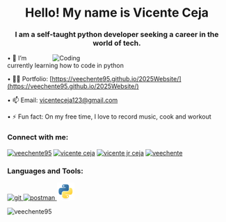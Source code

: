 <h1 align="center">Hello! My name is Vicente Ceja</h1>
<h3 align="center">I am a self-taught python developer seeking a career in the world of tech.</h3>
<img align="right" alt="Coding" width="400" src="https://miro.medium.com/max/1400/1*zlmwtg3fog11YXcU_rvfWA.gif">

• 🌱 I’m currently learning how to code in python

• 👨‍💻 Portfolio: [https://veechente95.github.io/2025Website/](https://veechente95.github.io/2025Website/)

• 📫 Email: vicenteceja123@gmail.com

• ⚡ Fun fact: On my free time, I love to record music, cook and workout

<h3 align="left">Connect with me:</h3>
<p align="left">
<a href="https://twitter.com/veechente95" target="blank"><img align="center" src="https://raw.githubusercontent.com/rahuldkjain/github-profile-readme-generator/master/src/images/icons/Social/twitter.svg" alt="veechente95" height="30" width="40" /></a>
<a href="https://linkedin.com/in/vicente ceja" target="blank"><img align="center" src="https://raw.githubusercontent.com/rahuldkjain/github-profile-readme-generator/master/src/images/icons/Social/linked-in-alt.svg" alt="vicente ceja" height="30" width="40" /></a>
<a href="https://fb.com/vicente jr ceja" target="blank"><img align="center" src="https://raw.githubusercontent.com/rahuldkjain/github-profile-readme-generator/master/src/images/icons/Social/facebook.svg" alt="vicente jr ceja" height="30" width="40" /></a>
<a href="https://instagram.com/veechente" target="blank"><img align="center" src="https://raw.githubusercontent.com/rahuldkjain/github-profile-readme-generator/master/src/images/icons/Social/instagram.svg" alt="veechente" height="30" width="40" /></a>
</p>

<h3 align="left">Languages and Tools:</h3>
<p align="left"> <a href="https://git-scm.com/" target="_blank" rel="noreferrer"> <img src="https://www.vectorlogo.zone/logos/git-scm/git-scm-icon.svg" alt="git" width="40" height="40"/> </a> <a href="https://postman.com" target="_blank" rel="noreferrer"> <img src="https://www.vectorlogo.zone/logos/getpostman/getpostman-icon.svg" alt="postman" width="40" height="40"/> </a> <a href="https://www.python.org" target="_blank" rel="noreferrer"> <img src="https://raw.githubusercontent.com/devicons/devicon/master/icons/python/python-original.svg" alt="python" width="40" height="40"/> </a> </p>

<p><img align="center" src="https://github-readme-stats.vercel.app/api/top-langs?username=veechente95&show_icons=true&locale=en&layout=compact" alt="veechente95" /></p>

